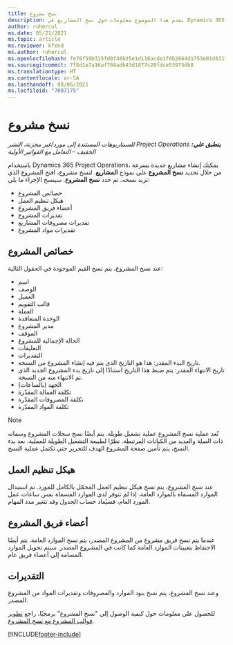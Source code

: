 ```yaml
---
title: نسخ مشروع
description: يقدم هذا الموضوع معلومات حول نسخ المشاريع في Dynamics 365 Project Operations.
author: ruhercul
ms.date: 05/21/2021
ms.topic: article
ms.reviewer: kfend
ms.author: ruhercul
ms.openlocfilehash: fe76f59b315fd0f46b25e1d116acde1f6b2864d1753e01d6311ea93ae7d116fc
ms.sourcegitcommit: 7f8d1e7a16af769adb43d1877c28fdce53975db8
ms.translationtype: HT
ms.contentlocale: ar-SA
ms.lasthandoff: 08/06/2021
ms.locfileid: "7007175"
---
```

# <a name="copy-a-project"></a>نسخ مشروع

_**ينطبق علي:** ‏‫Project Operations للسيناريوهات المستندة إلى مورد/غير مخزنة‬، ‏‫النشر الخفيف – التعامل مع الفواتير الأولية‬_

باستخدام Dynamics 365 Project Operations، يمكنك إنشاء مشاريع جديدة بسرعة من خلال تحديد **نسخ المشروع** على نموذج **المشاريع**. لنسخ مشروع، افتح المشروع الذي تريد نسخه، ثم حدد **نسخ المشروع**. سينسخ الإجراء ما يلي:

- خصائص المشروع 
- هيكل تنظيم العمل
- أعضاء فريق المشروع
- تقديرات المشروع
- تقديرات مصروفات المشاريع
- تقديرات مواد المشروع

## <a name="project-properties"></a>خصائص المشروع

عند نسخ المشروع، يتم نسخ القيم الموجودة في الحقول التالية:

- اسم
- ‏‏الوصف
- العميل
- قالب التقويم
- ‏‏العملة
- الوحدة المتعاقدة
- مدير المشروع
- الموقف
- الحالة الإجمالية للمشروع
- التعليقات
- التقديرات
- تاريخ البدء المقدر: هذا هو التاريخ الذي يتم فيه إنشاء المشروع من النسخة.
- تاريخ الانتهاء المقدر: يتم ضبط هذا التاريخ استنادًا إلى تاريخ بدء المشروع الجديد الذي تم الانتهاء منه من النسخة.
- الجهد (بالساعات)
- تكلفة العمالة المقدّرة
- تكلفة المصروفات المقدّرة
- تكلفة المواد المقدّرة

> [!NOTE]
> تُعد عملية نسخ المشروع عملية تشغيل طويلة. يتم أيضًا نسخ سجلات المشروع وسماته ذات الصلة والعديد من الكيانات المرتبطة. نظرًا لطبيعة التشغيل الطويلة للعملية، بعد بدء النسخ، يتم تأمين صفحة المشروع الهدف للتحرير حتى تكتمل عملية النسخ.

## <a name="work-breakdown-structure"></a>هيكل تنظيم العمل

عند نسخ المشروع، يتم نسخ هيكل تنظيم العمل المحمّل بالكامل للمورد. تم استبدال الموارد المسماة بالموارد العامة. إذا لم تتوفر لدى الموارد المسماة نفس ساعات عمل المورد العام، فسيُعاد حساب الجدول وقد تتغير مدد المهام.

## <a name="project-team-members"></a>أعضاء فريق المشروع

عندما يتم نسخ فريق مشروع من المشروع المصدر، يتم نسخ الموارد العامة. يتم أيضًا الاحتفاظ بتعيينات الموارد العامة كما كانت في المشروع المصدر. سيتم تحويل الموارد المسامة إلى أعضاء فريق عام.

## <a name="estimates"></a>التقديرات

وعند نسخ المشروع، يتم نسخ بنود الموارد والمصروفات وتقديرات المواد من المشروع المصدر. 

للحصول على معلومات حول كيفية الوصول إلى "نسخ المشروع" برمجيًا، راجع [تطوير قوالب المشروع مع نسخ المشروع‬‬](dev-copy-project.md).


[!INCLUDE[footer-include](../includes/footer-banner.md)]
